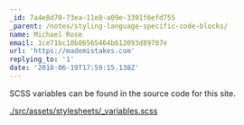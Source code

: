 ```yaml
---
_id: 7a4e8d70-73ea-11e8-a09e-3391f6efd755
_parent: /notes/styling-language-specific-code-blocks/
name: Michael Rose
email: 1ce71bc10b86565464b612093d89707e
url: 'https://mademistakes.com'
replying_to: '1'
date: '2018-06-19T17:59:15.138Z'
---
```


SCSS variables can be found in the source code for this site.

[./src/assets/stylesheets/_variables.scss](https://github.com/mmistakes/made-mistakes-jekyll/blob/master/src/assets/stylesheets/_variables.scss#L51-L95)
